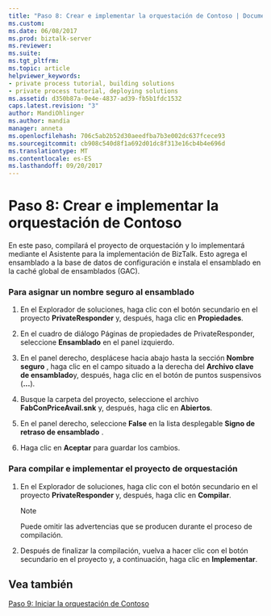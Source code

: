 ```yaml
---
title: "Paso 8: Crear e implementar la orquestación de Contoso | Documentos de Microsoft"
ms.custom: 
ms.date: 06/08/2017
ms.prod: biztalk-server
ms.reviewer: 
ms.suite: 
ms.tgt_pltfrm: 
ms.topic: article
helpviewer_keywords:
- private process tutorial, building solutions
- private process tutorial, deploying solutions
ms.assetid: d350b87a-0e4e-4837-ad39-fb5b1fdc1532
caps.latest.revision: "3"
author: MandiOhlinger
ms.author: mandia
manager: anneta
ms.openlocfilehash: 706c5ab2b52d30aeedfba7b3e002dc637fcece93
ms.sourcegitcommit: cb908c540d8f1a692d01dc8f313e16cb4b4e696d
ms.translationtype: MT
ms.contentlocale: es-ES
ms.lasthandoff: 09/20/2017
---
```

# <a name="step-8-building-and-deploying-the-contoso-orchestration"></a>Paso 8: Crear e implementar la orquestación de Contoso
En este paso, compilará el proyecto de orquestación y lo implementará mediante el Asistente para la implementación de BizTalk. Esto agrega el ensamblado a la base de datos de configuración e instala el ensamblado en la caché global de ensamblados (GAC).  
  
### <a name="to-assign-a-strong-name-to-your-assembly"></a>Para asignar un nombre seguro al ensamblado  
  
1.  En el Explorador de soluciones, haga clic con el botón secundario en el proyecto **PrivateResponder** y, después, haga clic en **Propiedades**.  
  
2.  En el cuadro de diálogo Páginas de propiedades de PrivateResponder, seleccione **Ensamblado** en el panel izquierdo.  
  
3.  En el panel derecho, desplácese hacia abajo hasta la sección **Nombre seguro** , haga clic en el campo situado a la derecha del **Archivo clave de ensamblado**y, después, haga clic en el botón de puntos suspensivos (**...**).  
  
4.  Busque la carpeta del proyecto, seleccione el archivo **FabConPriceAvail.snk** y, después, haga clic en **Abiertos**.  
  
5.  En el panel derecho, seleccione **False** en la lista desplegable **Signo de retraso de ensamblado** .  
  
6.  Haga clic en **Aceptar** para guardar los cambios.  
  
### <a name="to-build-and-deploy-the-orchestration-project"></a>Para compilar e implementar el proyecto de orquestación  
  
1.  En el Explorador de soluciones, haga clic con el botón secundario en el proyecto **PrivateResponder** y, después, haga clic en **Compilar**.  
  
    > [!NOTE]
    >  Puede omitir las advertencias que se producen durante el proceso de compilación.  
  
2.  Después de finalizar la compilación, vuelva a hacer clic con el botón secundario en el proyecto y, a continuación, haga clic en **Implementar**.  
  
## <a name="see-also"></a>Vea también  
 [Paso 9: Iniciar la orquestación de Contoso](../../adapters-and-accelerators/accelerator-rosettanet/step-9-starting-the-contoso-orchestration.md)